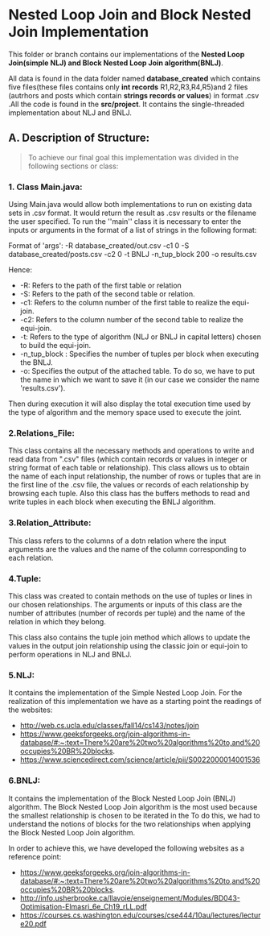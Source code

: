 # Nested Loop Join and Block Nested Join Implementation

This folder or branch contains our implementations of the **Nested Loop Join(simple NLJ) and Block Nested Loop Join algorithm(BNLJ)**. 

 All data is found in the data folder named **database_created** which contains five files(these files contains only **int records** R1,R2,R3,R4,R5)and 2 files (autrhors and posts which contain **strings records or values**) in format .csv .All the code is found in the **src/project**. It contains the single-threaded implementation about NLJ and BNLJ.

## A. Description of Structure:

> To achieve our final goal this implementation was divided in the following sections or class:

### 1. Class Main.java:
Using Main.java would allow both implementations to run on existing data sets in .csv format. It would return the result as .csv results or the filename the user specified. To run the ''main'' class it is necessary to enter the inputs or arguments in the format of a list of strings in the following format:

Format of 'args': -R database_created/out.csv -c1 0 -S database_created/posts.csv -c2 0 -t BNLJ -n_tup_block 200 -o results.csv

Hence:
* -R: Refers to the path of the first table or relation 
* -S: Refers to the path of the second table or relation. 
* -c1: Refers to the column number of the first table to realize the equi-join.
* -c2: Refers to the column number of the second table to realize the equi-join.
* -t: Refers to the type of algorithm (NLJ or BNLJ in capital letters) chosen to build the equi-join.
* -n_tup_block : Specifies the number of tuples per block when executing the BNLJ.
* -o: Specifies the output of the attached table. To do so, we have to put the name in which we want to save it (in our case we consider the name 'results.csv').

Then during execution it will also display the total execution time used by the type of algorithm and the memory space used to execute the joint.

### 2.Relations_File:
This class contains all the necessary methods and operations to write and read data from ".csv" files (which contain records or values in integer or string format of each table or relationship). This class allows us to obtain the name of each input relationship, the number of rows or tuples that are in the first line of the .csv file, the values or records of each relationship by browsing each tuple. Also this class has the buffers methods to read and write tuples in each block when executing the BNLJ algorithm.

### 3.Relation_Attribute:
This class refers to the columns of a dotn relation where the input arguments are the values and the name of the column corresponding to each relation.

### 4.Tuple:

This class was created to contain methods on the use of tuples or lines in our chosen relationships. The arguments or inputs of this class are the number of attributes (number of records per tuple) and the name of the relation in which they belong.

This class also contains the tuple join method which allows to update the values in the output join relationship using the classic join or equi-join to perform operations in NLJ and BNLJ.

### 5.NLJ:
 It contains the implementation of the Simple Nested Loop Join. For the realization of this implementation we have as a starting point 
 the readings of the websites:
- http://web.cs.ucla.edu/classes/fall14/cs143/notes/join
- https://www.geeksforgeeks.org/join-algorithms-in-database/#:~:text=There%20are%20two%20algorithms%20to,and%20occupies%20BR%20blocks.
- https://www.sciencedirect.com/science/article/pii/S0022000014001536

### 6.BNLJ:
 It contains the implementation of the Block Nested Loop Join (BNLJ) algorithm. 
The Block Nested Loop Join algorithm is the most used because the smallest relationship is chosen to be iterated in the
To do this, we had to understand the notions of blocks for the two relationships when applying the Block Nested Loop Join algorithm.

In order to achieve this, we have developed the following websites as a reference point:

- https://www.geeksforgeeks.org/join-algorithms-in-database/#:~:text=There%20are%20two%20algorithms%20to,and%20occupies%20BR%20blocks.
- http://info.usherbrooke.ca/llavoie/enseignement/Modules/BD043-Optimisation-Elmasri_6e_Ch19_rLL.pdf
- https://courses.cs.washington.edu/courses/cse444/10au/lectures/lecture20.pdf





